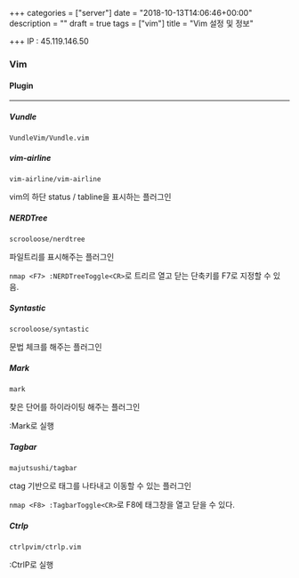 +++
categories = ["server"]
date = "2018-10-13T14:06:46+00:00"
description = ""
draft = true
tags = ["vim"]
title = "Vim 설정 및 정보"

+++
IP : 45.119.146.50

### Vim

#### Plugin

***

##### Vundle

`VundleVim/Vundle.vim`

##### vim-airline

`vim-airline/vim-airline`

vim의 하단 status / tabline을 표시하는 플러그인

##### NERDTree

`scrooloose/nerdtree`

파일트리를 표시해주는 플러그인

`nmap <F7> :NERDTreeToggle<CR>`로 트리르 열고 닫는 단축키를 F7로 지정할 수 있음.

##### Syntastic

`scrooloose/syntastic`

문법 체크를 해주는 플러그인

##### Mark

`mark`

찾은 단어를 하이라이팅 해주는 플러그인

:Mark로 실행

##### Tagbar

`majutsushi/tagbar`

ctag 기반으로 태그를 나타내고 이동할 수 있는 플러그인

`nmap <F8> :TagbarToggle<CR>`로 F8에 태그창을 열고 닫을 수 있다.

##### Ctrlp

`ctrlpvim/ctrlp.vim`

:CtrlP로 실행